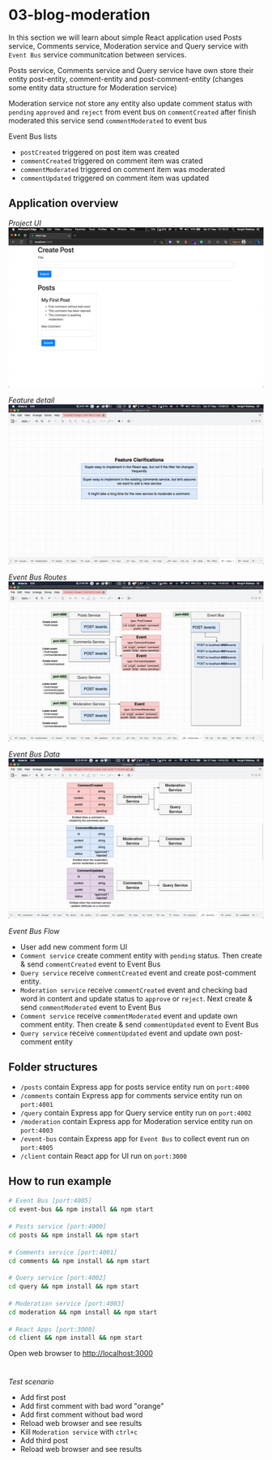 # 03-blog-moderation

In this section we will learn about simple React application used Posts service, Comments service, Moderation service and Query service with `Event Bus` service communitcation between services.

Posts service, Comments service and Query service have own store their entity post-entity, comment-entity and post-comment-entity (changes some entity data structure for Moderation service)

Moderation service not store any entity also update comment status with `pending` `approved` and `reject` from event bus on `commentCreated` after finish moderated this service send `commentModerated` to event bus

Event Bus lists
- `postCreated` triggered on post item was created
- `commentCreated` triggered on comment item was crated
- `commentModerated` triggered on comment item was moderated
- `commentUpdated` triggered on comment item was updated

## Application overview

*Project UI*
![Alt text](project-ui.png)

*Feature detail*
![Feature deatail](feature.png)

*Event Bus Routes*
![Event Bus Routes](event-bus-routes.png)

*Event Bus Data*
![Alt text](event-bus-data.png)

*Event Bus Flow*
- User add new comment form UI
- `Comment service` create comment entity with `pending` status. Then create & send `commentCreated` event to Event Bus
- `Query service` receive `commentCreated` event and create post-comment entity.
- `Moderation service` receive `commentCreated` event and checking bad word in content and update status to `approve` or `reject`. Next create & send `commentModerated` event to Event Bus
- `Comment service` receive `commentModerated` event and update own comment entity. Then create & send `commentUpdated` event to Event Bus
- `Query service` receive `commentUpdated` event and update own post-comment entity

## Folder structures
- `/posts` contain Express app for posts service entity run on `port:4000`
- `/comments` contain Express app for comments service entity run on `port:4001`
- `/query` contain Express app for Query service entity run on `port:4002`
- `/moderation` contain Express app for Moderation service entity run on `port:4003`
- `/event-bus` contain Express app for `Event Bus` to collect event run on `port:4005`
- `/client` contain React app for UI run on `port:3000`

## How to run example
```sh
# Event Bus [port:4005]
cd event-bus && npm install && npm start

# Posts service [port:4000]
cd posts && npm install && npm start

# Comments service [port:4001]
cd comments && npm install && npm start

# Query service [port:4002]
cd query && npm install && npm start

# Moderation service [port:4003]
cd moderation && npm install && npm start

# React Apps [port:3000]
cd client && npm install && npm start

```

Open web browser to [http://localhost:3000](https://localhost:3000)

# 
*Test scenario*
- Add first post
- Add first comment with bad word "orange"
- Add first comment without bad word 
- Reload web browser and see results
- Kill `Moderation service` with `ctrl+c`
- Add third post
- Reload web browser and see results